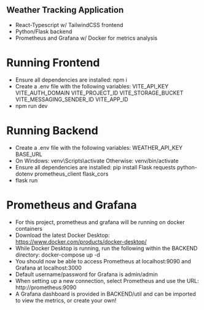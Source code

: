 ## Weather Tracking Application
- React-Typescript w/ TailwindCSS frontend
- Python/Flask backend
- Prometheus and Grafana w/ Docker for metrics analysis

# Running Frontend
- Ensure all dependencies are installed: npm i
- Create a .env file with the following variables: 
VITE_API_KEY
VITE_AUTH_DOMAIN
VITE_PROJECT_ID
VITE_STORAGE_BUCKET
VITE_MESSAGING_SENDER_ID
VITE_APP_ID
- npm run dev

# Running Backend
- Create a .env file with the following variables: 
WEATHER_API_KEY
BASE_URL
- On Windows: venv\Scripts\activate  Otherwise: venv/bin/activate
- Ensure all dependencies are installed: pip install Flask requests python-dotenv prometheus_client flask_cors
- flask run

# Prometheus and Grafana
- For this project, prometheus and grafana will be running on docker containers
- Download the latest Docker Desktop: https://www.docker.com/products/docker-desktop/
- While Docker Desktop is running, run the following within the BACKEND directory: docker-compose up -d
- You should now be able to access Prometheus at localhost:9090 and Grafana at localhost:3000
- Default username/password for Grafana is admin/admin
- When setting up a new connection, select Prometheus and use the URL: http://prometheus:9090
- A Grafana dashboard is provided in BACKEND/util and can be imported to view the metrics, or create your own!